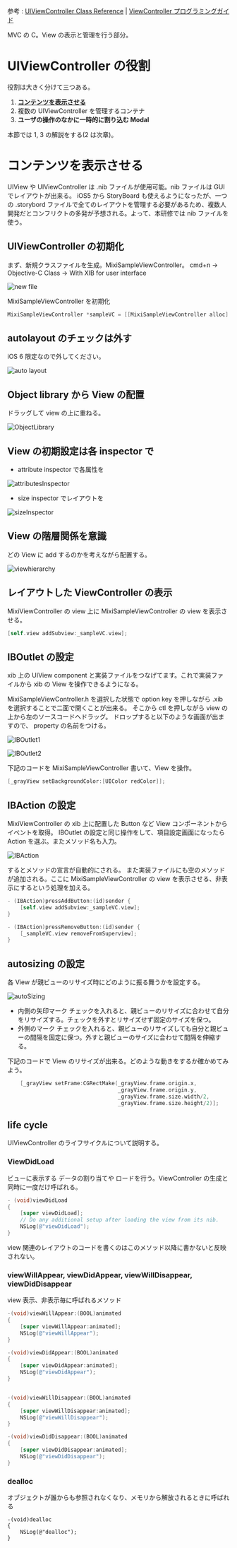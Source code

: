参考 : [UIViewController Class Reference](http://developer.apple.com/library/ios/#documentation/uikit/reference/UIViewController_Class/Reference/Reference.html) | [ViewController プログラミングガイド](https://developer.apple.com/jp/devcenter/ios/library/documentation/ViewControllerPGforiPhoneOS.pdf)

MVC の C。View の表示と管理を行う部分。

# UIViewController の役割
役割は大きく分けて三つある。

1. [**コンテンツを表示させる**](#UIVC1) 
2. 複数の UIViewController を管理するコンテナ
3. **ユーザの操作のなかに一時的に割り込む Modal**

本節では 1, 3 の解説をする(2 は次章)。

# <a name="UIVC1">コンテンツを表示させる
UIView や UIViewController は .nib ファイルが使用可能。nib ファイルは GUI でレイアウトが出来る。
iOS5 から StoryBoard も使えるようになったが、一つの .storybord ファイルで全てのレイアウトを管理する必要があるため、複数人開発だとコンフリクトの多発が予想される。よって、本研修では nib ファイルを使う。

## UIViewController の初期化
まず、新規クラスファイルを生成。MixiSampleViewController。
cmd+n -> Objective-C Class -> With XIB for user interface

![new file](https://raw.github.com/mixi-inc/iOSTraining/master/Doc/Images/1.4/newFile.png)

MixiSampleViewController を初期化
```objective-c
MixiSampleViewController *sampleVC = [[MixiSampleViewController alloc] initWithNibName:@"MixiSampleViewController" bundle:nil];
```

## autolayout のチェックは外す
iOS 6 限定なので外してください。

![auto layout](https://raw.github.com/mixi-inc/iOSTraining/master/Doc/Images/1.4/autolayout.png)

## Object library から View の配置
ドラッグして view の上に重ねる。

![ObjectLibrary](https://raw.github.com/mixi-inc/iOSTraining/master/Doc/Images/1.4/ObjectLibrary.png)

## View の初期設定は各 inspector で
- attribute inspector で各属性を

![attributesInspector](https://raw.github.com/mixi-inc/iOSTraining/master/Doc/Images/1.4/attributesInspector.png)

- size inspector でレイアウトを

![sizeInspector](https://raw.github.com/mixi-inc/iOSTraining/master/Doc/Images/1.4/sizeInspector.png)

## View の階層関係を意識
どの View に add するのかを考えながら配置する。

![viewhierarchy](https://raw.github.com/mixi-inc/iOSTraining/master/Doc/Images/1.4/viewhierarchy.png)

## レイアウトした ViewController の表示
MixiViewController の view 上に MixiSampleViewController の view を表示させる。
```objective-c
[self.view addSubview:_sampleVC.view];
```

## IBOutlet の設定
xib 上の UIView component と実装ファイルをつなげてます。これで実装ファイルから xib の View を操作できるようになる。

MixiSampleViewController.h を選択した状態で option key を押しながら .xib を選択することで二面で開くことが出来る。
そこから ctl を押しながら view の上から左のソースコードへドラッグ。
ドロップすると以下のような画面が出ますので、 property の名前をつける。

![IBOutlet1](https://raw.github.com/mixi-inc/iOSTraining/master/Doc/Images/1.4/IBOutlet1.png)

![IBOutlet2](https://raw.github.com/mixi-inc/iOSTraining/master/Doc/Images/1.4/IBOutlet2.png)

下記のコードを MixiSampleViewController 書いて、View を操作。
```objective-c
[_grayView setBackgroundColor:[UIColor redColor]];
```

## IBAction の設定
MixiViewController の xib 上に配置した Button など View コンポーネントからイベントを取得。
IBOutlet の設定と同じ操作をして、項目設定画面になったら Action を選ぶ。またメソッド名も入力。

![IBAction](https://raw.github.com/mixi-inc/iOSTraining/master/Doc/Images/1.4/IBAction.png)

するとメソッドの宣言が自動的にされる。
また実装ファイルにも空のメソッドが追加される。ここに MixiSampleViewController の view を表示させる、非表示にするという処理を加える。

```objective-c
- (IBAction)pressAddButton:(id)sender {
    [self.view addSubview:_sampleVC.view];
}

- (IBAction)pressRemoveButton:(id)sender {
    [_sampleVC.view removeFromSuperview];
}
```

## autosizing の設定
各 View が親ビューのリサイズ時にどのように振る舞うかを設定する。

![autoSizing](https://raw.github.com/mixi-inc/iOSTraining/master/Doc/Images/1.4/autoSizing.png)

- 内側の矢印マーク
チェックを入れると、親ビューのリサイズに合わせて自分をリサイズする。チェックを外すとリサイズせず固定のサイズを保つ。
- 外側のマーク
チェックを入れると、親ビューのリサイズしても自分と親ビューの間隔を固定に保つ。外すと親ビューのサイズに合わせて間隔を伸縮する。

下記のコードで View のリサイズが出来る。どのような動きをするか確かめてみよう。
```objective-c
    [_grayView setFrame:CGRectMake(_grayView.frame.origin.x,
                                   _grayView.frame.origin.y,
                                   _grayView.frame.size.width/2,
                                   _grayView.frame.size.height/2)];
```
## life cycle
UIViewController のライフサイクルについて説明する。
　
### ViewDidLoad
ビューに表示する データの割り当てや ロードを行う。ViewController の生成と同時に一度だけ呼ばれる。
```objective-c
- (void)viewDidLoad
{
    [super viewDidLoad];
    // Do any additional setup after loading the view from its nib.
    NSLog(@"viewDidLoad");
}
```

view 関連のレイアウトのコードを書くのはこのメソッド以降に書かないと反映されない。

### viewWillAppear, viewDidAppear, viewWillDisappear, viewDidDisappear
view 表示、非表示毎に呼ばれるメソッド

```objective-c
-(void)viewWillAppear:(BOOL)animated
{
    [super viewWillAppear:animated];
    NSLog(@"viewWillAppear");
}

-(void)viewDidAppear:(BOOL)animated
{
    [super viewDidAppear:animated];
    NSLog(@"viewDidAppear");
}


-(void)viewWillDisappear:(BOOL)animated
{
    [super viewWillDisappear:animated];
    NSLog(@"viewWillDisappear");
}

-(void)viewDidDisappear:(BOOL)animated
{
    [super viewDidDisappear:animated];
    NSLog(@"viewDidDisappear");
}
```

### dealloc
オブジェクトが誰からも参照されなくなり、メモリから解放されるときに呼ばれる
```bojective-c
-(void)dealloc
{
    NSLog(@"dealloc");
}
```